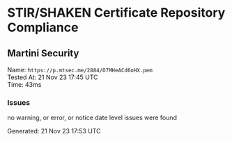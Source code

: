 # STIR/SHAKEN Certificate Repository Compliance

## Martini Security

Name: `https://p.mtsec.me/2884/O7MHeACd6oHX.pem`\
Tested At: 21 Nov 23 17:45 UTC\
Time: 43ms

### Issues

no warning, or error, or notice date level issues were found

Generated: 21 Nov 23 17:53 UTC